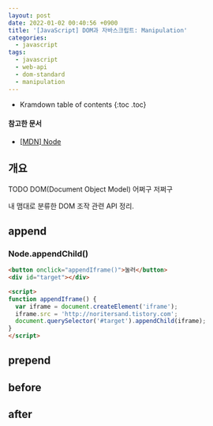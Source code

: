 ```yaml
---
layout: post
date: 2022-01-02 00:40:56 +0900
title: '[JavaScript] DOM과 자바스크립트: Manipulation'
categories:
  - javascript
tags:
  - javascript
  - web-api
  - dom-standard
  - manipulation
---
```


* Kramdown table of contents
{:toc .toc}

#### 참고한 문서

- [\[MDN\] Node](https://developer.mozilla.org/en-US/docs/Web/API/Node)

## 개요

TODO DOM(Document Object Model) 어쩌구 저쩌구

내 맴대로 분류한 DOM 조작 관련 API 정리.

## append

### Node.appendChild()

```html
<button onclick="appendIframe()">눌러</button>
<div id="target"></div>

<script>
function appendIframe() {
  var iframe = document.createElement('iframe');
  iframe.src = 'http://noritersand.tistory.com';
  document.querySelector('#target').appendChild(iframe);
}
</script>
```

## prepend

## before

## after
